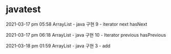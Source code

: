 # javatest
2021-03-17 pm 05:58	ArrayList - java 구현 9 - iterator next hasNext

2021-03-17 pm 06:18	ArrayList - java 구현 10 - Iterator previous hasPrevious

2021-03-18 pm 01:59	ArrayList - java 구현 3 - add
